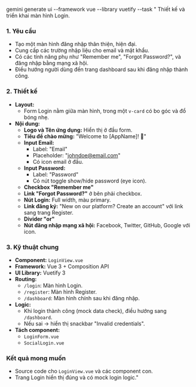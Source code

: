 gemini generate ui --framework vue --library vuetify --task "
Thiết kế và triển khai màn hình Login.

### 1. Yêu cầu
- Tạo một màn hình đăng nhập thân thiện, hiện đại.
- Cung cấp các trường nhập liệu cho email và mật khẩu.
- Có các tính năng phụ như "Remember me", "Forgot Password?", và đăng nhập bằng mạng xã hội.
- Điều hướng người dùng đến trang dashboard sau khi đăng nhập thành công.

### 2. Thiết kế
- **Layout:**
  - Form Login nằm giữa màn hình, trong một `v-card` có bo góc và đổ bóng nhẹ.
- **Nội dung:**
  - **Logo và Tên ứng dụng:** Hiển thị ở đầu form.
  - **Tiêu đề chào mừng:** "Welcome to [AppName]! 👋"
  - **Input Email:**
    - Label: "Email"
    - Placeholder: "johndoe@email.com"
    - Có icon email ở đầu.
  - **Input Password:**
    - Label: "Password"
    - Có nút toggle show/hide password (eye icon).
  - **Checkbox "Remember me"**
  - **Link "Forgot Password?"** ở bên phải checkbox.
  - **Nút Login:** Full width, màu primary.
  - **Link đăng ký:** "New on our platform? Create an account" với link sang trang Register.
  - **Divider "or"**
  - **Nút đăng nhập mạng xã hội:** Facebook, Twitter, GitHub, Google với icon.

### 3. Kỹ thuật chung
- **Component:** `LoginView.vue`
- **Framework:** Vue 3 + Composition API
- **UI Library:** Vuetify 3
- **Routing:**
  - `/login`: Màn hình Login.
  - `/register`: Màn hình Register.
  - `/dashboard`: Màn hình chính sau khi đăng nhập.
- **Logic:**
  - Khi login thành công (mock data check), điều hướng sang `/dashboard`.
  - Nếu sai → hiển thị snackbar "Invalid credentials".
- **Tách component:**
  - `LoginForm.vue`
  - `SocialLogin.vue`

### Kết quả mong muốn
- Source code cho `LoginView.vue` và các component con.
- Trang Login hiển thị đúng và có mock login logic."